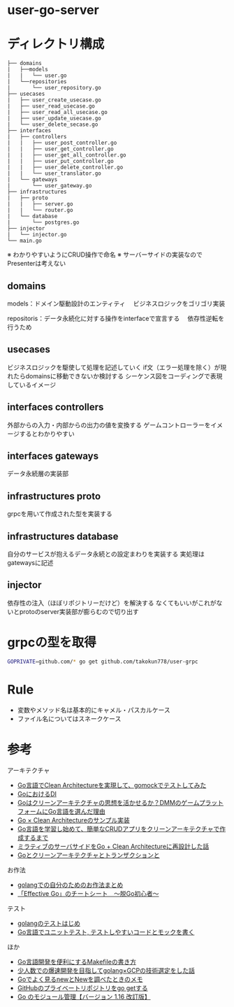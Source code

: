 # user-go-server

# ディレクトリ構成
```
├── domains
|   ├──models
|   |   └── user.go				
|   └──repositories
|       └── user_repository.go
├── usecases
|   ├── user_create_usecase.go
|   ├── user_read_usecase.go
|   ├── user_read_all_usecase.go
|   ├── user_update_usecase.go
|   └── user_delete_secase.go
├── interfaces
|   ├── controllers
|   |   ├── user_post_controller.go
|   |   ├── user_get_controller.go
|   |   ├── user_get_all_controller.go
|   |   ├── user_put_controller.go
|   |   ├── user_delete_controller.go
|   |   └── user_translator.go
|   └── gateways
|       └── user_gateway.go
├── infrastructures
|   ├── proto
|   |   ├── server.go
|   |   └── router.go
|   └── database
|       └── postgres.go
├── injector
|   └── injector.go
└── main.go
```
※ わかりやすいようにCRUD操作で命名
※ サーバーサイドの実装なのでPresenterは考えない

## domains

models：ドメイン駆動設計のエンティティ
　ビジネスロジックをゴリゴリ実装

repositoris：データ永続化に対する操作をinterfaceで宣言する
　依存性逆転を行うため

## usecases

ビジネスロジックを駆使して処理を記述していく
if文（エラー処理を除く）が現れたらdomainsに移動できないか検討する
シーケンス図をコーディングで表現しているイメージ

## interfaces controllers

外部からの入力・内部からの出力の値を変換する
ゲームコントローラーをイメージするとわかりやすい

## interfaces gateways

データ永続層の実装部

## infrastructures proto

grpcを用いて作成された型を実装する

## infrastructures database

自分のサービスが抱えるデータ永続との設定まわりを実装する
実処理はgatewaysに記述

## injector

依存性の注入（ほぼリポジトリーだけど）を解決する
なくてもいいがこれがないとprotoのserver実装部が膨らむので切り出す

# grpcの型を取得
```bash
GOPRIVATE=github.com/* go get github.com/takokun778/user-grpc
```

# Rule

- 変数やメソッド名は基本的にキャメル・パスカルケース
- ファイル名についてはスネークケース

# 参考
アーキテクチャ
- [Go言語でClean Architectureを実現して、gomockでテストしてみた](https://qiita.com/ogady/items/34aae1b2af3080e0fec4)
- [GoにおけるDI](http://inukirom.hatenablog.com/entry/di-in-go)
- [Goはクリーンアーキテクチャの思想を活かせるか？DMMのゲームプラットフォームにGo言語を選んだ理由](https://logmi.jp/tech/articles/323451)
- [Go × Clean Architectureのサンプル実装](http://nakawatch.hatenablog.com/entry/2018/07/11/181453)
- [Go言語を学習し始めて、簡単なCRUDアプリをクリーンアーキテクチャで作成するまで](https://developers.wano.co.jp/1906/)
- [ミラティブのサーバサイドをGo + Clean Architectureに再設計した話](https://tech.mirrativ.stream/entry/2020/11/30/142354)
- [Goとクリーンアーキテクチャとトランザクションと](https://qiita.com/miya-masa/items/316256924a1f0d7374bb)

お作法
- [golangでの自分のためのお作法まとめ](https://qiita.com/tjtjtjtj/items/b3e0508eaf37571839ef)
- [「Effective Go」のチートシート　〜脱Go初心者〜](https://qiita.com/sensuikan1973/items/8a47af7761d002d12260)

テスト
- [golangのテストはじめ](https://qiita.com/tmzkysk/items/8bb37795ac223664d682)
- [Go言語でユニットテスト, テストしやすいコードとモックを書く](https://qiita.com/hiroyky/items/4a9be463e752d5c0c41c)

ほか
- [Go言語開発を便利にするMakefileの書き方](https://qiita.com/yoskeoka/items/317a3afab370155b3ae8)
- [少人数での爆速開発を目指してgolang×GCPの技術選定をした話](https://zenn.dev/sh_komine/articles/35527f84a2be3a)
- [Goでよく見るnewとNewを調べたときのメモ](https://qiita.com/gold-kou/items/4494f8b69b8fa53d5e93)
- [GitHubのプライベートリポジトリをgo getする](https://www.yuyagishita.com/tech/golang/go-get-github-private-repository/)
- [Go のモジュール管理【バージョン 1.16 改訂版】](https://zenn.dev/spiegel/articles/20210223-go-module-aware-mode)